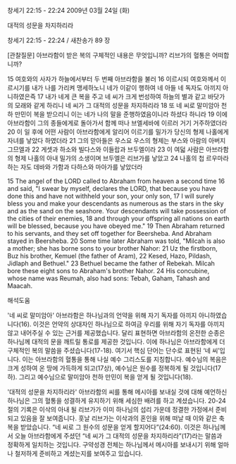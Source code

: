 창세기 22:15 - 22:24 
2009년 03월 24일 (화)

대적의 성문을 차지하리라



창세기 22:15 - 22:24 / 새찬송가 89 장

[관찰질문]
아브라함이 받은 복의 구체적인 내용은 무엇입니까?
리브가의 혈통은 어떠합니까?

15 여호와의 사자가 하늘에서부터 두 번째 아브라함을 불러 
16 이르시되 여호와께서 이르시기를 내가 나를 가리켜 맹세하노니 네가 이같이 행하여 네 아들 네 독자도 아끼지 아니하였은즉 
17 내가 네게 큰 복을 주고 네 씨가 크게 번성하여 하늘의 별과 같고 바닷가의 모래와 같게 하리니 네 씨가 그 대적의 성문을 차지하리라 
18 또 네 씨로 말미암아 천하 만민이 복을 받으리니 이는 네가 나의 말을 준행하였음이니라 하셨다 하니라 
19 이에 아브라함이 그의 종들에게로 돌아가서 함께 떠나 브엘세바에 이르러 거기 거주하였더라 
20 이 일 후에 어떤 사람이 아브라함에게 알리어 이르기를 밀가가 당신의 형제 나홀에게 자녀를 낳았다 하였더라 
21 그의 맏아들은 우스요 우스의 형제는 부스와 아람의 아버지 그므엘과 
22 게셋과 하소와 빌다스와 이들랍과 브두엘이라 
23 이 여덟 사람은 아브라함의 형제 나홀의 아내 밀가의 소생이며 브두엘은 리브가를 낳았고 
24 나홀의 첩 르우마라 하는 자도 데바와 가함과 다하스와 마아가를 낳았더라 

15 The angel of the LORD called to Abraham from heaven a second time 
16 and said, "I swear by myself, declares the LORD, that because you have done this and have not withheld your son, your only son, 
17 I will surely bless you and make your descendants as numerous as the stars in the sky and as the sand on the seashore. Your descendants will take possession of the cities of their enemies, 
18 and through your offspring all nations on earth will be blessed, because you have obeyed me." 
19 Then Abraham returned to his servants, and they set off together for Beersheba. And Abraham stayed in Beersheba. 
20 Some time later Abraham was told, "Milcah is also a mother; she has borne sons to your brother Nahor: 
21 Uz the firstborn, Buz his brother, Kemuel (the father of Aram), 
22 Kesed, Hazo, Pildash, Jidlaph and Bethuel." 
23 Bethuel became the father of Rebekah. Milcah bore these eight sons to Abraham's brother Nahor. 
24 His concubine, whose name was Reumah, also had sons: Tebah, Gaham, Tahash and Maacah.

해석도움





'네 씨로 말미암아'
 아브라함은 하나님과의 언약을 위해 자기 독자를 아끼지 아니하였습니다(16). 이것은 언약의 상대자인 하나님으로 하여금 우리를 위해 자기 독자를 아끼지 않고 내어주실 수 있는 근거를 제공했습니다. 달리 표현하면 아브라함의 온전한 순종은 하나님께 대적의 문을 깨트릴 통로를 제공한 것입니다. 이에 하나님은 아브라함에게 더 구체적인 복의 말씀을 주셨습니다(17-18). 여기서 핵심 단어는 단수로 표현된 ‘네 씨’입니다. 이는 아브라함의 혈통을 통해 나실 예수 그리스도를 지칭합니다. 예수님의 복음은 크게 성하여 온 땅에 가득하게 되고(17상), 예수님은 원수를 정복하게 될 것입니다(17하). 그리고 예수님으로 말미암아 천하 만민이 복을 얻게 될 것입니다(18).         

'대적의 성문을 차지하리라'
 아브라함의 씨를 통해 메시아를 보내실 것에 대해 예언하신 하나님은 그의 혈통을 성결하게 유지하기 위해 세심한 배려를 하고 계셨습니다. 20-24절의 기록은 이삭의 아내 될 리브가가 이미 하나님의 섭리 가운데 정결한 가정에서 준비되고 있음을 잘 보여줍니다. 훗날 리브가는 이삭과의 혼인을 위해 떠날 때 이와 같은 축복을 받았습니다. “네 씨로 그 원수의 성문을 얻게 할지어다”(24:60). 이것은 하나님께서 오늘 아브라함에게 주셨던 “네 씨가 그 대적의 성문을 차지하리라”(17)라는 말씀과 정확하게 일치하는 것입니다. 구약성경 전체는 하나님께서 메시아를 보내시기 위해 얼마나 철저하게 준비하고 계셨는지를 보여주고 있습니다.